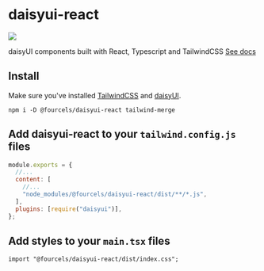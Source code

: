 # daisyui-react

[![][version]](https://www.npmjs.com/package/@fourcels/daisyui-react)

daisyUI components built with React, Typescript and TailwindCSS [See docs](https://fourcels.github.io/daisyui-react/)

## Install

Make sure you've installed [TailwindCSS](https://tailwindcss.com/docs/installation) and [daisyUI](https://daisyui.com/docs/install/).

```
npm i -D @fourcels/daisyui-react tailwind-merge
```

## Add daisyui-react to your `tailwind.config.js` files

```js
module.exports = {
  //...
  content: [
    //...
    "node_modules/@fourcels/daisyui-react/dist/**/*.js",
  ],
  plugins: [require("daisyui")],
};
```

## Add styles to your `main.tsx` files

```tsx
import "@fourcels/daisyui-react/dist/index.css";
```

[version]: https://badgen.net/github/tag/fourcels/daisyui-react?label=Version&color=1AD1A5
